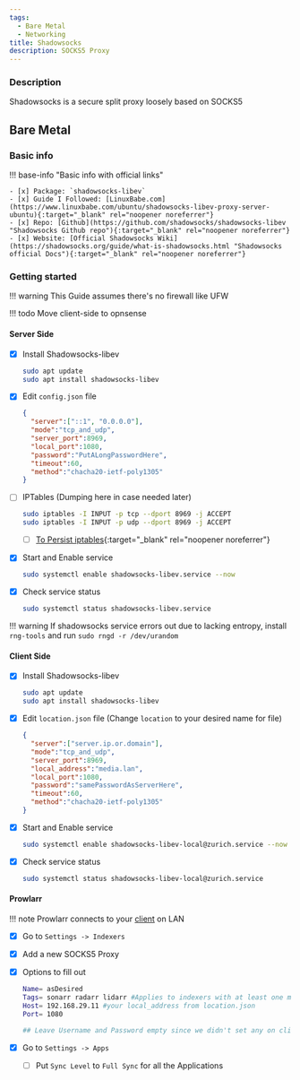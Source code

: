 ```yaml
---
tags:
  - Bare Metal
  - Networking
title: Shadowsocks
description: SOCKS5 Proxy
---
```

### Description

Shadowsocks is a secure split proxy loosely based on SOCKS5

## Bare Metal

### Basic info

!!! base-info "Basic info with official links"

    - [x] Package: `shadowsocks-libev`
    - [x] Guide I Followed: [LinuxBabe.com](https://www.linuxbabe.com/ubuntu/shadowsocks-libev-proxy-server-ubuntu){:target="_blank" rel="noopener noreferrer"}
    - [x] Repo: [Github](https://github.com/shadowsocks/shadowsocks-libev "Shadowsocks Github repo"){:target="_blank" rel="noopener noreferrer"}
    - [x] Website: [Official Shadowsocks Wiki](https://shadowsocks.org/guide/what-is-shadowsocks.html "Shadowsocks official Docs"){:target="_blank" rel="noopener noreferrer"}

### Getting started

!!! warning
    This Guide assumes there's no firewall like UFW

!!! todo
    Move client-side to opnsense

#### Server Side

- [x] Install Shadowsocks-libev
    ```bash
    sudo apt update
    sudo apt install shadowsocks-libev
    ```

- [x] Edit `config.json` file
    ```json title="sudoedit /etc/shadowsocks-libev/config.json"
    {
      "server":["::1", "0.0.0.0"],
      "mode":"tcp_and_udp",
      "server_port":8969,
      "local_port":1080,
      "password":"PutALongPasswordHere",
      "timeout":60,
      "method":"chacha20-ietf-poly1305"
    }
    ```

- [ ] IPTables (Dumping here in case needed later)
    ```bash
    sudo iptables -I INPUT -p tcp --dport 8969 -j ACCEPT
    sudo iptables -I INPUT -p udp --dport 8969 -j ACCEPT
    ```
    - [ ] [To Persist iptables](https://www.cyberciti.biz/faq/how-to-save-iptables-firewall-rules-permanently-on-linux/){:target="_blank" rel="noopener noreferrer"}

- [x] Start and Enable service
    ```bash
    sudo systemctl enable shadowsocks-libev.service --now
    ```

- [x] Check service status
    ```bash
    sudo systemctl status shadowsocks-libev.service
    ```

!!! warning
    If shadowsocks service errors out due to lacking entropy, install `rng-tools` and run `sudo rngd -r /dev/urandom`

#### Client Side

- [x] Install Shadowsocks-libev
    ```bash
    sudo apt update
    sudo apt install shadowsocks-libev
    ```

- [x] Edit `location.json` file (Change `location` to your desired name for file)
    ```json title="sudoedit /etc/shadowsocks-libev/zurich.json"
    {
      "server":["server.ip.or.domain"],
      "mode":"tcp_and_udp",
      "server_port":8969,
      "local_address":"media.lan",
      "local_port":1080,
      "password":"samePasswordAsServerHere",
      "timeout":60,
      "method":"chacha20-ietf-poly1305"
    }
    ```

- [x] Start and Enable service
    ```bash
    sudo systemctl enable shadowsocks-libev-local@zurich.service --now
    ```

- [x] Check service status
    ```bash
    sudo systemctl status shadowsocks-libev-local@zurich.service
    ```

#### Prowlarr

!!! note
    Prowlarr connects to your [client](#client-side) on LAN

- [x] Go to `Settings -> Indexers`

- [x] Add a new SOCKS5 Proxy

- [x] Options to fill out
    ```bash
    Name= asDesired
    Tags= sonarr radarr lidarr #Applies to indexers with at least one matching tag
    Host= 192.168.29.11 #your local_address from location.json
    Port= 1080

    ## Leave Username and Password empty since we didn't set any on client
    ```

- [x] Go to `Settings -> Apps`
    - [ ] Put `Sync Level` to `Full Sync` for all the Applications